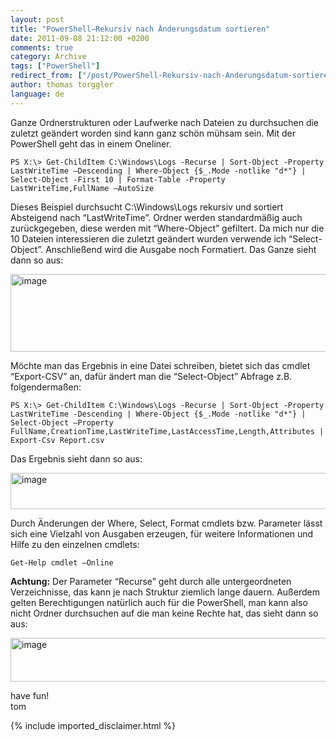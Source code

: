 ```yaml
---
layout: post
title: "PowerShell–Rekursiv nach Änderungsdatum sortieren"
date: 2011-09-08 21:12:00 +0200
comments: true
category: Archive
tags: ["PowerShell"]
redirect_from: ["/post/PowerShell-Rekursiv-nach-Anderungsdatum-sortieren", "/post/powershell-rekursiv-nach-anderungsdatum-sortieren"]
author: thomas torggler
language: de
---
```

<!-- more -->
<p>Ganze Ordnerstrukturen oder Laufwerke nach Dateien zu durchsuchen die zuletzt ge&auml;ndert worden sind kann ganz sch&ouml;n m&uuml;hsam sein. Mit der PowerShell geht das in einem Oneliner.</p>
<p><code>PS X:\&gt; Get-ChildItem C:\Windows\Logs -Recurse | Sort-Object -Property LastWriteTime &ndash;Descending | Where-Object {$_.Mode -notlike "d*"} | Select-Object -First 10 | Format-Table -Property LastWriteTime,FullName &ndash;AutoSize</code></p>
<p>Dieses Beispiel durchsucht C:\Windows\Logs rekursiv und sortiert Absteigend nach &ldquo;LastWriteTime&rdquo;. Ordner werden standardm&auml;&szlig;ig auch zur&uuml;ckgegeben, diese werden mit &ldquo;Where-Object&rdquo; gefiltert. Da mich nur die 10 Dateien interessieren die zuletzt ge&auml;ndert wurden verwende ich &ldquo;Select-Object&rdquo;. Anschlie&szlig;end wird die Ausgabe noch Formatiert. Das Ganze sieht dann so aus:</p>
<p><a href="/assets/archive/image_342.png"><img style="background-image: none; padding-left: 0px; padding-right: 0px; display: inline; padding-top: 0px; border-width: 0px;" title="image" src="/assets/archive/image_thumb_340.png" border="0" alt="image" width="644" height="124" /></a></p>
<p>M&ouml;chte man das Ergebnis in eine Datei schreiben, bietet sich das cmdlet &ldquo;Export-CSV&rdquo; an, daf&uuml;r &auml;ndert man die &ldquo;Select-Object&rdquo; Abfrage z.B. folgenderma&szlig;en:</p>
<p><code>PS X:\&gt; Get-ChildItem C:\Windows\Logs -Recurse | Sort-Object -Property LastWriteTime -Descending | Where-Object {$_.Mode -notlike "d*"} | Select-Object &ndash;Property FullName,CreationTime,LastWriteTime,LastAccessTime,Length,Attributes | Export-Csv Report.csv</code></p>
<p>Das Ergebnis sieht dann so aus:</p>
<p><a href="/assets/archive/image_343.png"><img style="background-image: none; padding-left: 0px; padding-right: 0px; display: inline; padding-top: 0px; border-width: 0px;" title="image" src="/assets/archive/image_thumb_341.png" border="0" alt="image" width="644" height="58" /></a></p>
<p>Durch &Auml;nderungen der Where, Select, Format cmdlets bzw. Parameter l&auml;sst sich eine Vielzahl von Ausgaben erzeugen, f&uuml;r weitere Informationen und Hilfe zu den einzelnen cmdlets:</p>
<p><code>Get-Help cmdlet &ndash;Online</code></p>
<p><strong>Achtung:</strong> Der Parameter &ldquo;Recurse&rdquo; geht durch alle untergeordneten Verzeichnisse, das kann je nach Struktur ziemlich lange dauern. Au&szlig;erdem gelten Berechtigungen nat&uuml;rlich auch f&uuml;r die PowerShell, man kann also nicht Ordner durchsuchen auf die man keine Rechte hat, das sieht dann so aus:</p>
<p><a href="/assets/archive/image_344.png"><img style="background-image: none; padding-left: 0px; padding-right: 0px; display: inline; padding-top: 0px; border: 0px;" title="image" src="/assets/archive/image_thumb_342.png" border="0" alt="image" width="644" height="70" /></a></p>
<p>have fun!    <br />tom</p>
{% include imported_disclaimer.html %}
